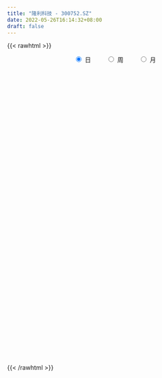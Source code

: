 ```yaml
---
title: "隆利科技 - 300752.SZ"
date: 2022-05-26T16:14:32+08:00
draft: false
---
```

{{< rawhtml >}}
    <div style="text-align: center">
        <label style="padding: 1rem;"><input style="margin-right: .5rem" type="radio" name="period" value="D" checked onclick="period_change(this)">日</label>
        <label style="padding: 1rem;"><input style="margin-right: .5rem" type="radio" name="period" value="W" onclick="period_change(this)">周</label>
        <label style="padding: 1rem;"><input style="margin-right: .5rem" type="radio" name="period" value="M" onclick="period_change(this)">月</label>
    </div>
    <div id="chart" style="height: 700px;"></div> 
    <script type="text/javascript">
        const D_v = [17187.0,15462.2,11510.74,27787.0,19274.0,13945.0,12679.4,29212.63,56877.14,32704.71,17972.0,20672.0,33610.8,33639.88,36814.31,32503.8,52106.75,33565.2,57922.01,47094.15,108321.32,127415.86,99645.23,79644.78,73966.15,56600.26,86064.74,74790.88,82074.72,46888.94,44989.11,42595.61,36363.87,29495.39,24918.39,38753.21,181444.36,189312.55,89360.4,102723.54,148752.06,174000.65,203303.04,155272.98,109995.62,136527.89,164871.79,133891.69,111751.02,138589.75,126315.74,105242.83,151586.12,192389.85,142565.68,110054.58,87193.08,80123.29,82982.5,68803.43,79114.86,48541.45,75020.55,87148.59,54346.0,53201.32,41114.6,45203.41,56687.41,66110.89,97865.77,86879.81,78670.24,124863.05,109262.94,96167.53,77409.24,48942.13,48895.45,64582.88,56241.89,60145.6,65899.93,39814.05,28803.0,41142.64,32829.8,42598.85,30386.66,21146.8,25005.79,24422.02,28889.38,21688.05,26685.51,33090.22,37252.69,26752.71,24563.08,23524.25,27534.8,24870.08,19548.15,20514.48,15601.18,34259.82,33225.64,18796.4,100263.09,150485.42,85839.41,132583.85,104666.79,118656.94,86663.81,71667.01,186166.84,184734.99,92390.3,74065.43,94660.14,102744.35,80733.67,62240.88,69092.33,40877.6,39201.0,64076.72,48059.0,96118.17,73236.85,56913.56,40451.97,58496.72,168714.76,129084.98,77139.78,60992.59,39535.05,42245.3,128380.34,93066.46,101464.03,90404.51,68345.18,85639.98,70023.95,118398.26,77368.4,85904.65,91859.99,58417.14,62925.61,114446.92,60968.27,94106.72,68306.28,47936.97,106011.17,49177.31,63938.24,60149.45,65111.23,53498.45,58835.25,84540.97,130962.97,72109.67,44169.63,36823.7,29419.53,47125.87,40352.68,25396.87,29901.52,31007.08,31368.55,24085.3,52152.89,37087.19,28176.45,27980.98,20979.33,21909.81,33605.9,22001.06,13771.95,22989.11,41473.59,51299.49,42302.61,22128.01,29357.01,29818.14,32251.22,65729.86,47891.44,45289.65,44449.22,49329.38,24522.43,26933.6,28517.2,53020.48,42272.62,26576.2,25590.47,22166.39,22902.14,21339.19,17900.11,20751.39,32064.48,39321.72,25750.09,23191.09,40586.29,50606.19,32423.8,36959.0,19446.2,27384.81,26663.93,28728.08,32714.17,26944.07,41232.45,38921.32,58433.0,53166.36,48487.05,54574.68,33559.18,32993.2,35930.25,27717.68,17872.0,21124.2,44875.25,49064.87,34007.0,31014.2,100055.6,71883.63,47496.49,40629.57,66502.05,70903.66,56432.4,32710.96]
const D_histogram = [0.0,0.0039758405,0.0014831589,0.0384019986,0.0315916828,0.0211235387,0.0199931518,0.0394455319,0.1287504717,0.1474983515,0.1533206675,0.1619122963,0.1706289195,0.1565992456,0.1084290626,0.0896397232,0.0689865593,0.0302216793,0.045885628,0.0098613065,0.0939154437,0.2313813544,0.2861011462,0.2803312764,0.2414166061,0.2004479203,0.1758370181,0.1598155273,0.0449923656,-0.0562798427,-0.1174562039,-0.1525792993,-0.2310868764,-0.2791761546,-0.2763246652,-0.2353205799,0.0175221163,0.131385243,0.17675921,0.249176187,0.4305437307,0.80947118,1.1609665415,1.3120990906,1.2629172895,1.2678478938,1.3329030784,1.2492291173,1.0132469099,0.9177765568,0.5444231302,0.3062374768,0.4300419549,0.5256521109,0.5073975962,0.0940198264,-0.1479738438,-0.4035414043,-0.6411744337,-0.8313117819,-0.8840912199,-0.9487420114,-1.0165584144,-1.1219684526,-1.1650009418,-1.2214611821,-1.1912492512,-1.1406812589,-1.0506020772,-0.9374474359,-0.7574651201,-0.7379489416,-0.651786862,-0.4209463053,-0.2918078689,-0.372279596,-0.5669385953,-0.6225603394,-0.6135049196,-0.44620118,-0.3406262082,-0.1987276108,-0.1986773168,-0.1639165108,-0.1681988758,-0.1542252378,-0.1508881073,-0.2095701345,-0.2365621596,-0.2487573089,-0.2332410357,-0.2344609267,-0.2328088559,-0.2218927379,-0.1950257708,-0.1284925495,-0.021785087,0.0586099648,0.0741306938,0.1271407762,0.1514402022,0.1433618333,0.1693314349,0.1644783803,0.1452912207,0.0922673309,0.0888894383,0.0700162781,0.3096567767,0.5283055213,0.5558432483,0.7078601985,0.8306749523,0.8432537669,0.7541631803,0.6776898815,0.7673042182,0.8652277648,0.8061770969,0.7304063817,0.7058135744,0.5317364266,0.2706025139,0.0994398083,0.0438312551,-0.0692757428,-0.1887219671,-0.167603638,-0.2071642051,-0.0805473116,-0.0802274885,-0.180600139,-0.2535340639,-0.248071034,0.0282560047,0.1860276578,0.2084659622,0.101032545,-0.0453861426,-0.0712531114,0.0686643438,0.0503685814,0.105421649,0.1401426049,0.0897808137,0.0899963101,0.0738330062,0.1789090252,0.2628002152,0.4056358485,0.5718990977,0.4913854592,0.5132918415,0.2786247015,0.0971108398,0.0201094785,-0.023132659,-0.0543828003,-0.246109443,-0.3574149247,-0.612052007,-0.7847916198,-0.9853383966,-1.0980197735,-1.2142278138,-1.112550543,-0.7469133089,-0.5121792159,-0.3406361628,-0.2807338846,-0.2907535019,-0.1481288265,-0.2003190984,-0.2482550461,-0.3300127122,-0.4183584889,-0.4216476709,-0.4196311836,-0.3260082894,-0.2461416491,-0.2634003897,-0.2947198216,-0.2655301331,-0.2267810703,-0.1407969521,-0.0900201218,-0.0376019266,-0.0155350503,0.1440164623,0.234267858,0.3658011178,0.4523006377,0.4245982928,0.3934476127,0.2970541423,0.0913916768,-0.0968807684,-0.1920491623,-0.2706602083,-0.3290502061,-0.3294736889,-0.3432077008,-0.4052637765,-0.4015329895,-0.2837347106,-0.2276049569,-0.1742608984,-0.122509361,-0.0493007736,-0.0212518626,-0.0114429152,0.0253742307,0.0133140797,0.0324854108,0.036967811,0.0625567205,0.0718110167,0.0159332822,-0.0300118114,-0.0966105229,-0.1111781551,-0.1431707892,-0.1330275238,-0.1318025381,-0.0606263252,0.0022995423,0.0701520433,0.0576035521,-0.0016213177,-0.1393241608,-0.2561380081,-0.2159436951,-0.1842537272,-0.1004231564,0.0106461286,0.0831636341,0.1332701865,0.1829921624,0.2492329846,0.3371032332,0.3750816831,0.4000029691,0.4808925454,0.5430241207,0.5480605378,0.5579173158,0.6347392814,0.5744758502,0.530333442,0.4661300044]
const D_fast = [0.0,0.0049698006,0.0028479087,0.049367248,0.0504548529,0.0452675935,0.0491354946,0.0784492576,0.1999418154,0.2555642831,0.2997167659,0.3487864688,0.4001603218,0.4252804594,0.404217542,0.4078381334,0.4044316094,0.3732221492,0.4003575049,0.36679851,0.4743315082,0.6696427574,0.7958878357,0.860200785,0.8816402663,0.8907835605,0.9101319128,0.9340643039,0.8304892335,0.7151470646,0.6246066524,0.5513387322,0.415059436,0.2971761192,0.2309464422,0.2131203826,0.4703436079,0.6170530453,0.7066168148,0.8413278386,1.1303313149,1.7116265592,2.3533635561,2.8325208779,3.0990683992,3.4209609769,3.8192419311,4.0478752494,4.0652047694,4.1991785555,3.9619309114,3.8003046273,4.0316195941,4.2586427778,4.3672376622,3.9773648489,3.6983777178,3.3419248063,2.9439981684,2.5460328747,2.2722306318,1.9703943374,1.6484383308,1.2625361795,0.9282534548,0.566427919,0.2988275371,0.0642252147,-0.108346123,-0.2295533406,-0.2389373049,-0.4039083617,-0.4806929976,-0.3550890172,-0.298902548,-0.4724441742,-0.8088378223,-1.0200996513,-1.1644204614,-1.1086670167,-1.088248597,-0.9960319023,-1.0456509375,-1.0518692593,-1.0982013431,-1.1227840146,-1.1571689109,-1.2682434717,-1.3543760368,-1.4287605133,-1.471554499,-1.5313896217,-1.5879397648,-1.6324968313,-1.6543863069,-1.619976223,-1.5187150323,-1.4236674893,-1.3896140868,-1.3048188104,-1.2426593338,-1.2148972444,-1.1465947841,-1.1103282436,-1.093192598,-1.1231496551,-1.1043051882,-1.1056742789,-0.7886195861,-0.4378944611,-0.271395922,0.0575860778,0.3880695696,0.611461826,0.7109120345,0.803861206,1.0853015973,1.3995320851,1.5420256914,1.6488565716,1.8007171579,1.7595741168,1.5660908326,1.4197880791,1.3751373397,1.2447114061,1.0780846899,1.0573021096,0.9659504912,1.0724305568,1.0526935077,0.9071708225,0.7708533817,0.714298653,0.997689693,1.2019682605,1.2765230555,1.1943477745,1.0365825513,0.9929023046,1.1499858457,1.1442822287,1.2256907085,1.2954473156,1.2675307279,1.2902453019,1.2925402495,1.4423435248,1.5919347686,1.836179364,2.1454173876,2.1877501139,2.3379794566,2.172968492,2.0157323403,1.9437583486,1.8947330463,1.8498872049,1.5966332016,1.3959739886,0.9883239045,0.6193863868,0.1725050109,-0.2146813094,-0.6344463032,-0.8109066681,-0.6319977613,-0.5253084723,-0.4389244598,-0.4492056528,-0.5319136456,-0.4263211767,-0.5285912233,-0.6385909325,-0.8028517767,-0.9957871756,-1.1044882754,-1.207379584,-1.1952587621,-1.1769275341,-1.2600363721,-1.3650357595,-1.4022286042,-1.4201748089,-1.3693899288,-1.3411181289,-1.2981004153,-1.2799173017,-1.0843616735,-0.9355433133,-0.712559774,-0.5129850948,-0.4345378664,-0.3673266434,-0.3894565781,-0.5722711244,-0.7847637618,-0.9279444463,-1.0742205444,-1.2148730937,-1.2976649987,-1.3972009358,-1.5605729556,-1.657225416,-1.6103608148,-1.6111323002,-1.6013534663,-1.5802292692,-1.5193458752,-1.4966099298,-1.4896617112,-1.4465010077,-1.4552326387,-1.4279399549,-1.414215602,-1.3729875124,-1.345780462,-1.3976748759,-1.4511229224,-1.5418742646,-1.5842364356,-1.652021767,-1.6751353825,-1.7068610313,-1.6508413997,-1.5873406467,-1.5019501349,-1.500097738,-1.5597279372,-1.7322618205,-1.9131101698,-1.9269017806,-1.9412752446,-1.8825504628,-1.7688196456,-1.6755112316,-1.5920871326,-1.4966171161,-1.3680680478,-1.1959219909,-1.0641731201,-0.9392510919,-0.7381383792,-0.5402507738,-0.3981992223,-0.2488631153,-0.0133563293,0.069999202,0.1584401544,0.2107692179]
const D_slow = [0.0,0.0009939601,0.0013647498,0.0109652495,0.0188631702,0.0241440548,0.0291423428,0.0390037257,0.0711913437,0.1080659316,0.1463960984,0.1868741725,0.2295314024,0.2686812138,0.2957884794,0.3181984102,0.33544505,0.3430004699,0.3544718769,0.3569372035,0.3804160644,0.438261403,0.5097866896,0.5798695086,0.6402236602,0.6903356402,0.7342948948,0.7742487766,0.785496868,0.7714269073,0.7420628563,0.7039180315,0.6461463124,0.5763522738,0.5072711074,0.4484409625,0.4528214916,0.4856678023,0.5298576048,0.5921516516,0.6997875842,0.9021553792,1.1923970146,1.5204217873,1.8361511097,2.1531130831,2.4863388527,2.798646132,3.0519578595,3.2814019987,3.4175077812,3.4940671504,3.6015776392,3.7329906669,3.8598400659,3.8833450225,3.8463515616,3.7454662105,3.5851726021,3.3773446566,3.1563218517,2.9191363488,2.6649967452,2.3845046321,2.0932543966,1.7878891011,1.4900767883,1.2049064736,0.9422559543,0.7078940953,0.5185278153,0.3340405799,0.1710938644,0.0658572881,-0.0070946792,-0.1001645782,-0.241899227,-0.3975393119,-0.5509155418,-0.6624658368,-0.7476223888,-0.7973042915,-0.8469736207,-0.8879527484,-0.9300024674,-0.9685587768,-1.0062808036,-1.0586733373,-1.1178138772,-1.1800032044,-1.2383134633,-1.296928695,-1.3551309089,-1.4106040934,-1.4593605361,-1.4914836735,-1.4969299452,-1.4822774541,-1.4637447806,-1.4319595866,-1.394099536,-1.3582590777,-1.315926219,-1.2748066239,-1.2384838187,-1.215416986,-1.1931946264,-1.1756905569,-1.0982763627,-0.9661999824,-0.8272391703,-0.6502741207,-0.4426053826,-0.2317919409,-0.0432511458,0.1261713245,0.3179973791,0.5343043203,0.7358485945,0.9184501899,1.0949035835,1.2278376902,1.2954883187,1.3203482708,1.3313060845,1.3139871488,1.2668066571,1.2249057476,1.1731146963,1.1529778684,1.1329209963,1.0877709615,1.0243874455,0.962369687,0.9694336882,1.0159406027,1.0680570932,1.0933152295,1.0819686938,1.064155416,1.0813215019,1.0939136473,1.1202690595,1.1553047108,1.1777499142,1.2002489917,1.2187072433,1.2634344996,1.3291345534,1.4305435155,1.5735182899,1.6963646547,1.8246876151,1.8943437905,1.9186215004,1.9236488701,1.9178657053,1.9042700052,1.8427426445,1.7533889133,1.6003759116,1.4041780066,1.1578434075,0.8833384641,0.5797815106,0.3016438749,0.1149155476,-0.0131292563,-0.098288297,-0.1684717682,-0.2411601437,-0.2781923503,-0.3282721249,-0.3903358864,-0.4728390645,-0.5774286867,-0.6828406044,-0.7877484003,-0.8692504727,-0.930785885,-0.9966359824,-1.0703159378,-1.1366984711,-1.1933937386,-1.2285929767,-1.2510980071,-1.2604984888,-1.2643822514,-1.2283781358,-1.1698111713,-1.0783608918,-0.9652857324,-0.8591361592,-0.760774256,-0.6865107205,-0.6636628012,-0.6878829934,-0.7358952839,-0.803560336,-0.8858228876,-0.9681913098,-1.053993235,-1.1553091791,-1.2556924265,-1.3266261041,-1.3835273433,-1.4270925679,-1.4577199082,-1.4700451016,-1.4753580672,-1.478218796,-1.4718752384,-1.4685467184,-1.4604253657,-1.451183413,-1.4355442329,-1.4175914787,-1.4136081581,-1.421111111,-1.4452637417,-1.4730582805,-1.5088509778,-1.5421078587,-1.5750584932,-1.5902150745,-1.589640189,-1.5721021781,-1.5577012901,-1.5581066195,-1.5929376597,-1.6569721617,-1.7109580855,-1.7570215173,-1.7821273064,-1.7794657743,-1.7586748657,-1.7253573191,-1.6796092785,-1.6173010324,-1.5330252241,-1.4392548033,-1.339254061,-1.2190309246,-1.0832748945,-0.94625976,-0.8067804311,-0.6480956107,-0.5044766482,-0.3718932877,-0.2553607866]
const D_data = [['2021-05-17', 15.1488, 14.644, 14.6129, 15.1488],['2021-05-18', 14.6503, 14.7063, 14.6004, 14.9556],['2021-05-19', 14.6565, 14.6316, 14.5506, 14.7687],['2021-05-20', 14.8247, 15.236, 14.6814, 15.2485],['2021-05-21', 15.3046, 14.7998, 14.7624, 15.3669],['2021-05-24', 14.7375, 14.7313, 14.5381, 14.9244],['2021-05-25', 14.4633, 14.8372, 14.4633, 14.9431],['2021-05-26', 14.9307, 15.1737, 14.9307, 15.4043],['2021-05-27', 15.3357, 16.42, 15.1425, 16.4387],['2021-05-28', 16.3764, 15.9526, 15.8966, 16.3826],['2021-05-31', 15.9028, 15.9963, 15.828, 16.096],['2021-06-01', 15.9589, 16.2206, 15.7657, 16.3452],['2021-06-02', 16.2517, 16.4325, 15.7657, 16.688],['2021-06-03', 16.43, 16.3, 16.01, 16.59],['2021-06-04', 16.33, 15.85, 15.69, 16.58],['2021-06-07', 15.85, 16.16, 15.71, 16.23],['2021-06-08', 16.49, 16.14, 16.01, 16.99],['2021-06-09', 15.79, 15.84, 15.71, 16.2],['2021-06-10', 15.8, 16.54, 15.79, 16.79],['2021-06-11', 16.45, 15.91, 15.8, 16.63],['2021-06-15', 16.3, 17.64, 15.95, 18.58],['2021-06-16', 17.64, 19.1, 17.3, 19.56],['2021-06-17', 19.33, 18.86, 17.62, 19.33],['2021-06-18', 19.0, 18.54, 18.2, 19.53],['2021-06-21', 18.39, 18.3, 17.63, 18.5],['2021-06-22', 18.45, 18.33, 17.9, 18.6],['2021-06-23', 18.5, 18.61, 18.5, 19.53],['2021-06-24', 18.68, 18.85, 18.25, 19.3],['2021-06-25', 18.67, 17.45, 17.42, 18.9],['2021-06-28', 17.41, 17.14, 16.7, 17.48],['2021-06-29', 17.1, 17.24, 16.95, 18.0],['2021-06-30', 17.01, 17.3, 16.69, 17.44],['2021-07-01', 17.2, 16.39, 16.34, 17.34],['2021-07-02', 16.23, 16.31, 16.1, 16.73],['2021-07-05', 16.42, 16.68, 16.25, 16.7],['2021-07-06', 16.88, 17.14, 16.5, 17.25],['2021-07-07', 17.0, 20.57, 16.87, 20.57],['2021-07-08', 21.45, 19.95, 19.53, 21.95],['2021-07-09', 19.95, 19.72, 19.02, 20.15],['2021-07-12', 19.65, 20.63, 19.5, 20.68],['2021-07-13', 20.63, 23.05, 20.3, 24.16],['2021-07-14', 22.4, 27.66, 22.12, 27.66],['2021-07-15', 26.5, 30.24, 24.0, 31.99],['2021-07-16', 29.87, 30.28, 29.01, 31.74],['2021-07-19', 29.77, 29.32, 28.6, 30.35],['2021-07-20', 29.39, 31.18, 28.38, 31.18],['2021-07-21', 32.51, 33.5, 30.48, 35.77],['2021-07-22', 32.4, 33.0, 31.6, 34.98],['2021-07-23', 32.73, 31.55, 31.55, 35.0],['2021-07-26', 31.43, 33.64, 30.98, 36.97],['2021-07-27', 33.97, 29.95, 29.0, 34.68],['2021-07-28', 29.16, 30.82, 27.56, 31.38],['2021-07-29', 31.23, 35.85, 30.26, 36.1],['2021-07-30', 35.01, 37.0, 33.7, 40.6],['2021-08-02', 37.18, 36.74, 35.33, 39.0],['2021-08-03', 34.71, 31.41, 31.3, 35.69],['2021-08-04', 32.37, 32.31, 31.6, 33.8],['2021-08-05', 31.8, 31.11, 30.45, 32.45],['2021-08-06', 31.99, 30.1, 29.63, 32.38],['2021-08-09', 30.11, 29.44, 28.5, 30.4],['2021-08-10', 29.27, 30.28, 29.07, 31.17],['2021-08-11', 29.86, 29.51, 29.12, 30.3],['2021-08-12', 29.5, 28.72, 28.6, 30.46],['2021-08-13', 28.72, 27.28, 27.1, 28.93],['2021-08-16', 27.5, 27.06, 26.95, 27.87],['2021-08-17', 27.12, 25.94, 25.9, 27.27],['2021-08-18', 26.65, 26.22, 25.61, 26.85],['2021-08-19', 26.28, 25.95, 25.37, 26.47],['2021-08-20', 26.34, 26.1, 25.31, 26.56],['2021-08-23', 26.14, 26.26, 25.93, 27.2],['2021-08-24', 26.16, 27.3, 25.26, 27.45],['2021-08-25', 26.9, 25.29, 25.25, 27.1],['2021-08-26', 25.29, 25.89, 25.29, 26.88],['2021-08-27', 25.4, 28.15, 24.55, 28.25],['2021-08-30', 28.1, 27.57, 27.18, 29.64],['2021-08-31', 27.54, 24.8, 24.36, 27.71],['2021-09-01', 24.25, 22.22, 22.0, 24.61],['2021-09-02', 22.79, 22.76, 21.71, 22.95],['2021-09-03', 22.5, 22.88, 22.5, 24.1],['2021-09-06', 23.5, 24.83, 22.95, 25.28],['2021-09-07', 24.39, 24.38, 24.23, 25.28],['2021-09-08', 25.0, 25.18, 23.92, 25.18],['2021-09-09', 25.6, 23.51, 23.49, 25.64],['2021-09-10', 23.73, 23.77, 22.72, 23.88],['2021-09-13', 23.5, 23.1, 22.98, 23.86],['2021-09-14', 23.79, 23.09, 22.93, 24.15],['2021-09-15', 22.9, 22.74, 22.53, 23.35],['2021-09-16', 22.75, 21.52, 21.52, 22.95],['2021-09-17', 21.35, 21.35, 21.2, 22.12],['2021-09-22', 21.04, 21.07, 21.04, 21.64],['2021-09-23', 21.23, 21.06, 20.91, 21.63],['2021-09-24', 21.2, 20.52, 20.46, 21.2],['2021-09-27', 20.56, 20.18, 20.02, 21.3],['2021-09-28', 20.18, 19.95, 19.85, 20.35],['2021-09-29', 19.95, 19.88, 19.41, 20.1],['2021-09-30', 21.5, 20.29, 20.02, 21.5],['2021-10-08', 20.52, 20.99, 20.19, 21.24],['2021-10-11', 20.99, 20.97, 20.74, 21.26],['2021-10-12', 20.88, 20.26, 19.97, 20.97],['2021-10-13', 20.26, 20.79, 20.0, 20.96],['2021-10-14', 21.08, 20.55, 20.33, 21.5],['2021-10-15', 20.19, 20.11, 20.08, 20.56],['2021-10-18', 20.0, 20.52, 19.9, 20.52],['2021-10-19', 20.54, 20.14, 20.05, 20.69],['2021-10-20', 20.14, 19.84, 19.82, 20.3],['2021-10-21', 19.84, 19.14, 18.8, 20.05],['2021-10-22', 19.13, 19.51, 18.99, 19.85],['2021-10-25', 19.51, 19.15, 18.92, 19.57],['2021-10-26', 19.4, 22.98, 19.15, 22.98],['2021-10-27', 22.63, 24.15, 22.56, 24.9],['2021-10-28', 23.0, 22.73, 22.23, 23.54],['2021-10-29', 22.4, 25.18, 22.29, 26.5],['2021-11-01', 25.35, 26.1, 24.6, 26.26],['2021-11-02', 25.78, 25.71, 25.2, 29.01],['2021-11-03', 26.25, 24.85, 24.44, 26.58],['2021-11-04', 25.38, 25.14, 24.42, 25.64],['2021-11-05', 25.2, 27.87, 24.86, 30.17],['2021-11-08', 28.0, 29.2, 26.77, 30.54],['2021-11-09', 29.0, 28.1, 27.99, 29.5],['2021-11-10', 28.27, 28.26, 27.53, 29.17],['2021-11-11', 28.0, 29.35, 27.4, 29.5],['2021-11-12', 31.0, 27.6, 27.18, 31.68],['2021-11-15', 26.63, 25.83, 25.72, 26.9],['2021-11-16', 25.92, 26.12, 25.73, 26.89],['2021-11-17', 25.0, 27.2, 24.5, 27.45],['2021-11-18', 27.0, 26.2, 26.0, 27.1],['2021-11-19', 26.47, 25.57, 25.53, 26.7],['2021-11-22', 25.65, 27.1, 25.0, 27.48],['2021-11-23', 26.66, 26.31, 26.25, 28.0],['2021-11-24', 26.51, 28.68, 25.5, 29.49],['2021-11-25', 28.34, 27.54, 27.44, 29.29],['2021-11-26', 26.85, 26.06, 25.77, 27.08],['2021-11-29', 25.48, 25.91, 25.36, 26.36],['2021-11-30', 25.91, 26.65, 25.91, 27.18],['2021-12-01', 27.1, 30.86, 26.75, 31.7],['2021-12-02', 31.05, 30.78, 30.56, 32.35],['2021-12-03', 30.58, 29.88, 29.45, 31.3],['2021-12-06', 30.34, 28.3, 28.01, 30.34],['2021-12-07', 28.66, 27.3, 27.1, 28.67],['2021-12-08', 27.2, 28.45, 27.2, 29.19],['2021-12-09', 28.78, 30.99, 28.61, 33.44],['2021-12-10', 30.87, 29.54, 29.48, 31.23],['2021-12-13', 29.81, 30.78, 29.38, 31.98],['2021-12-14', 30.44, 31.03, 29.54, 32.13],['2021-12-15', 30.9, 30.18, 30.0, 32.4],['2021-12-16', 30.0, 30.92, 29.69, 31.59],['2021-12-17', 31.0, 30.91, 29.01, 31.67],['2021-12-20', 30.77, 32.95, 30.77, 34.05],['2021-12-21', 33.05, 33.56, 32.57, 35.9],['2021-12-22', 34.1, 35.38, 32.8, 36.75],['2021-12-23', 35.42, 37.12, 35.18, 38.38],['2021-12-24', 37.15, 34.92, 34.52, 37.26],['2021-12-27', 34.99, 36.7, 34.99, 37.48],['2021-12-28', 37.71, 33.49, 32.8, 37.77],['2021-12-29', 33.0, 33.45, 31.9, 33.78],['2021-12-30', 33.0, 34.38, 32.47, 36.5],['2021-12-31', 34.3, 34.75, 33.0, 35.45],['2022-01-04', 34.75, 34.94, 33.52, 35.49],['2022-01-05', 35.07, 32.47, 30.6, 35.07],['2022-01-06', 32.11, 32.67, 31.2, 33.4],['2022-01-07', 32.5, 29.73, 29.54, 33.0],['2022-01-10', 29.46, 29.25, 28.92, 30.11],['2022-01-11', 29.4, 27.36, 27.0, 29.47],['2022-01-12', 27.38, 26.92, 26.77, 27.84],['2022-01-13', 27.2, 25.43, 25.3, 27.2],['2022-01-14', 25.18, 27.25, 25.01, 28.18],['2022-01-17', 27.97, 31.11, 27.34, 31.53],['2022-01-18', 31.51, 30.6, 30.23, 32.13],['2022-01-19', 30.0, 30.56, 30.0, 30.99],['2022-01-20', 30.8, 29.52, 29.18, 30.82],['2022-01-21', 29.66, 28.52, 28.47, 29.89],['2022-01-24', 28.66, 30.58, 28.2, 31.28],['2022-01-25', 30.02, 28.2, 28.14, 31.48],['2022-01-26', 28.51, 27.75, 27.6, 29.3],['2022-01-27', 28.4, 26.68, 26.57, 28.4],['2022-01-28', 26.68, 25.76, 25.7, 27.37],['2022-02-07', 26.39, 26.15, 25.88, 27.84],['2022-02-08', 26.18, 25.77, 25.16, 26.23],['2022-02-09', 25.79, 26.76, 25.55, 27.1],['2022-02-10', 26.68, 26.7, 25.73, 27.19],['2022-02-11', 26.5, 25.31, 25.01, 26.6],['2022-02-14', 25.0, 24.63, 24.1, 25.4],['2022-02-15', 24.63, 25.0, 24.3, 25.49],['2022-02-16', 25.4, 24.94, 24.7, 25.7],['2022-02-17', 24.94, 25.55, 24.58, 26.34],['2022-02-18', 25.17, 25.21, 24.73, 25.43],['2022-02-21', 25.28, 25.28, 24.88, 25.57],['2022-02-22', 25.27, 24.9, 24.21, 25.27],['2022-02-23', 24.97, 26.99, 24.93, 27.08],['2022-02-24', 27.26, 26.78, 26.29, 28.1],['2022-02-25', 27.27, 27.98, 26.99, 28.66],['2022-02-28', 27.9, 28.19, 27.52, 28.55],['2022-03-01', 28.19, 27.14, 26.98, 28.8],['2022-03-02', 27.14, 27.15, 26.56, 27.34],['2022-03-03', 27.39, 26.16, 26.0, 27.4],['2022-03-04', 26.0, 24.03, 23.9, 26.38],['2022-03-07', 24.01, 23.08, 22.77, 24.11],['2022-03-08', 23.33, 23.26, 22.41, 23.86],['2022-03-09', 23.26, 22.7, 21.51, 23.65],['2022-03-10', 23.5, 22.22, 21.83, 23.62],['2022-03-11', 21.92, 22.39, 21.38, 22.58],['2022-03-14', 22.32, 21.77, 21.55, 22.34],['2022-03-15', 21.89, 20.5, 20.5, 21.89],['2022-03-16', 20.83, 20.67, 19.71, 21.0],['2022-03-17', 20.8, 21.97, 20.8, 22.2],['2022-03-18', 21.81, 21.27, 21.14, 21.81],['2022-03-21', 21.49, 21.17, 20.59, 21.66],['2022-03-22', 21.55, 21.11, 20.86, 21.55],['2022-03-23', 21.32, 21.44, 20.72, 21.52],['2022-03-24', 21.78, 20.91, 20.71, 21.78],['2022-03-25', 20.95, 20.56, 20.55, 21.27],['2022-03-28', 20.44, 20.82, 20.11, 21.2],['2022-03-29', 20.85, 20.08, 19.98, 21.68],['2022-03-30', 20.23, 20.3, 19.72, 20.44],['2022-03-31', 20.33, 20.0, 19.85, 20.45],['2022-04-01', 19.9, 20.18, 19.46, 20.18],['2022-04-06', 20.0, 19.92, 19.8, 20.97],['2022-04-07', 19.77, 18.81, 18.6, 20.04],['2022-04-08', 18.79, 18.45, 18.09, 18.8],['2022-04-11', 18.78, 17.63, 17.4, 18.78],['2022-04-12', 17.63, 17.77, 17.33, 18.01],['2022-04-13', 17.89, 17.11, 17.01, 17.9],['2022-04-14', 17.19, 17.25, 16.88, 17.38],['2022-04-15', 17.21, 16.84, 16.48, 17.25],['2022-04-18', 17.27, 17.61, 16.49, 17.81],['2022-04-19', 17.62, 17.62, 17.45, 18.19],['2022-04-20', 17.85, 17.84, 17.55, 18.65],['2022-04-21', 17.5, 16.81, 16.61, 18.02],['2022-04-22', 16.7, 15.83, 15.73, 16.72],['2022-04-25', 15.87, 14.03, 14.0, 15.87],['2022-04-26', 13.97, 13.21, 13.11, 14.43],['2022-04-27', 13.21, 14.54, 12.82, 14.79],['2022-04-28', 14.66, 14.22, 14.03, 15.04],['2022-04-29', 14.48, 14.82, 13.9, 14.89],['2022-05-05', 14.74, 15.4, 14.64, 15.71],['2022-05-06', 14.68, 15.2, 14.52, 15.32],['2022-05-09', 14.99, 15.09, 14.96, 15.45],['2022-05-10', 14.78, 15.24, 14.78, 15.45],['2022-05-11', 15.61, 15.7, 15.12, 16.35],['2022-05-12', 15.47, 16.4, 15.4, 16.67],['2022-05-13', 16.4, 16.19, 16.01, 16.5],['2022-05-16', 16.36, 16.31, 16.12, 16.78],['2022-05-17', 16.41, 17.47, 16.24, 18.8],['2022-05-18', 17.5, 17.87, 17.22, 18.42],['2022-05-19', 17.72, 17.63, 17.12, 17.89],['2022-05-20', 17.88, 18.05, 17.62, 18.5],['2022-05-23', 18.12, 19.5, 18.12, 19.6],['2022-05-24', 19.52, 18.23, 18.08, 20.17],['2022-05-25', 18.6, 18.53, 17.5, 19.05],['2022-05-26', 18.9, 18.34, 17.77, 18.99]]
const W_v = [170.88,1325.34,209744.07,253294.83,208353.54,97785.96,204887.16,214215.68,320098.16,242327.65,216508.82,174851.09,179556.4,220053.65,128959.7,85501.59,76766.3,61213.2,81628.62,46782.81,75205.33,31279.58,52047.11,41475.21,33218.67,126340.42,101077.05,96882.06,80314.22,55527.19,76888.13,46629.1,64432.78,66287.66,70505.42,263034.56,291220.62,225252.83,217654.31,96828.69,108227.52,91172.23,94424.16,29031.15,65126.28,158247.99,116052.12,97043.22,42619.57,45394.68,38100.2,34735.2,37644.77,83042.31,77103.14,65394.15,44792.42,64048.15,63311.6,50301.88,59023.62,65077.35,87089.85,105238.07,63289.67,56115.93,68880.81,106170.24,63010.08,77365.66,58150.92,65183.64,47586.4,55368.46,58019.0,28382.0,36958.66,58129.83,42044.45,65661.43,45533.33,138794.87,143522.41,129272.67,83058.82,38550.04,56845.78,35005.47,151197.04,100133.32,158606.34,179638.63,310842.25,199267.54,62709.81,25486.51,183677.37,187576.53,225465.72,376613.76,162485.92,94827.9,79468.66,462012.13,678518.6699999999,496983.8,514593.25,236966.07,531357.8099999999,557174.8300000001,460523.6800000001,368937.56,340869.16,125974.18,94827.58,291382.54,233771.96,258129.8,158663.8,135418.18,309287.36,142387.0,147222.8,164674.32,168612.86,32024.2,106718.01,91220.94,145418.88,142708.99,223191.91,415027.1899999999,373496.75,200332.92,523788.91,784052.27,657038.01,714124.29,502919.13,358628.88,250552.74,454389.76,380677.29,286684.35,175760.95,70574.61,110353.16,37252.69,127244.92,123149.27,487968.17,567821.39,548595.21,292145.48,338404.3,473888.21,364219.74,415877.65,431948.4399999999,400753.8,267063.69,322135.35,313485.5,173784.02,172870.38,126477.08,171836.75,179284.24,211482.12,177320.1,109898.3,141078.77,123616.28,139182.02,198245.01,222780.47,63647.93,166943.32,291079.49,226549.07]
const W_histogram = [0.0,0.4446623362,1.1274845502,1.3770048175,1.3496275207,1.2214028624,1.1976311725,1.0779946028,1.0270604936,0.9640593774,1.0430592626,0.8974406151,0.7813177893,0.6293787998,0.4029112015,0.1968754579,-0.0213697294,-0.1052326669,-0.4143546383,-0.63147997,-0.7136983193,-0.9740123028,-1.139967917,-1.2284637053,-1.2241537524,-1.0552092613,-0.9706536385,-0.9965414676,-0.9070059069,-0.8821324084,-0.7943156054,-0.7643095424,-0.7759020739,-0.7258163905,-0.6186682461,-0.5084303292,-0.2237945874,-0.0248965677,0.0620679328,0.1516490279,0.265493483,0.2642557913,0.2247343863,0.1264201305,0.0206209147,0.0595063645,0.119709675,0.0317439275,-0.0544354328,-0.1708210218,-0.2719838719,-0.3576759924,-0.3453627672,-0.2110063998,-0.1308306044,-0.0493859086,0.0006301957,0.0619241046,0.0925411183,0.0744559586,-0.083659731,-0.1487312614,-0.0691287855,-0.1143226091,-0.0750264084,-0.1281437223,-0.1926284996,-0.1568618217,-0.1866527999,-0.1658192998,-0.1856304029,-0.1994161615,-0.1637098213,-0.067064014,-0.038944329,-0.0440246258,0.0016412345,0.049274587,0.0641143638,0.1374073314,0.2125625938,0.3230386481,0.4375872492,0.3516320219,0.2912494108,0.2931437687,0.2430282177,0.2021582609,0.2673887923,0.270220106,0.3604289122,0.2552854196,0.381398754,0.3156926511,0.2891742463,0.2764107497,0.310489759,0.2855296393,0.2942178218,0.363834636,0.2949624526,0.1903446816,0.0286078849,0.3918570856,1.0443365099,1.1062084087,0.8569602355,0.5769194195,0.9980242276,0.8686761851,0.7804900683,0.3542830288,-0.1393666885,-0.5572270637,-0.6797199523,-0.7312012963,-0.6797295988,-0.752176381,-0.8275896125,-0.833009635,-0.65715968,-0.6052722219,-0.7489472161,-0.9180685973,-1.0806493428,-1.1402614698,-1.0687608665,-0.9780350829,-0.7902985491,-0.6299144608,-0.4832694997,-0.1878104635,-0.0515397505,-0.0252621439,0.2211243467,1.0483471439,1.6010070073,2.2157136157,2.043887778,1.6438036697,1.2225391772,1.0134272511,0.4787953314,0.1601856123,-0.217925091,-0.5115418899,-0.6973511628,-0.7449085063,-0.8024532959,-0.8435435311,-0.4701069937,-0.0455344357,0.2000358916,0.2077628756,0.2263561778,0.462782495,0.5568122114,0.6645204214,0.9421198598,1.0427464911,0.7152826815,0.2971328631,0.0827019293,-0.2501748102,-0.4918521349,-0.6402410955,-0.5377639883,-0.7110499371,-0.8990554611,-1.051197055,-1.1443231857,-1.1719097687,-1.2404541253,-1.320591447,-1.3624935904,-1.3751286868,-1.2769166633,-1.0725371228,-0.7543618561,-0.4800152949]
const W_fast = [0.0,0.5558279202,1.5205212717,2.1142927435,2.4243223268,2.6014483841,2.8770844873,3.0269465683,3.2327775826,3.4107913107,3.7505560116,3.8292975178,3.9085041393,3.9139098497,3.7881700519,3.6313531727,3.4077655531,3.2975944488,2.8848838178,2.5098884937,2.2492455645,1.7454285054,1.2944809119,0.8988691973,0.597140712,0.5022828879,0.344175101,0.069151905,-0.0680640111,-0.2637236147,-0.374485713,-0.5355570355,-0.7411250855,-0.8724934998,-0.920012417,-0.9368820824,-0.7081949873,-0.5155211096,-0.4130396258,-0.2855462739,-0.105328448,-0.0405021918,-0.0238400003,-0.0905492235,-0.1911932106,-0.1374311697,-0.0473004405,-0.127330206,-0.2271184246,-0.386209269,-0.5553680871,-0.7304792057,-0.8045066723,-0.7229019049,-0.6754337605,-0.6063355419,-0.5561618887,-0.4793869536,-0.4256346604,-0.4251058304,-0.6041364528,-0.7063907985,-0.644070519,-0.7178449949,-0.6973053963,-0.7824586407,-0.8951005429,-0.8985493205,-0.9750034987,-0.9956248235,-1.0618435273,-1.1254833262,-1.1307044414,-1.0508246376,-1.0324410349,-1.0485274881,-1.0024513192,-0.9424993199,-0.9116309522,-0.8039861518,-0.6756902409,-0.4844545245,-0.2605091111,-0.258556333,-0.2461265913,-0.1709462913,-0.1603047879,-0.1506351794,-0.0185574499,0.0518288903,0.2321449245,0.1908227868,0.4122858097,0.4255028696,0.4712780263,0.5276172171,0.6393186662,0.6857409563,0.7679835943,0.9285590675,0.9334274973,0.8763958967,0.7218110712,1.1830245433,2.096588095,2.435012096,2.4000039817,2.2641930206,2.9348038856,3.0226248894,3.1295612896,2.7919250073,2.2634336179,1.7062664768,1.4138436,1.179561932,1.0611012298,0.8006103523,0.5182997178,0.3046272865,0.3161873214,0.2167567241,-0.1141550742,-0.5127936047,-0.9455366858,-1.2902141803,-1.4859037936,-1.6396867807,-1.6495248842,-1.6466194111,-1.6207918249,-1.3722854047,-1.2488996292,-1.2289375587,-0.9272699813,0.1620396018,1.1149512171,2.2835862294,2.6227323362,2.6335991454,2.5179694472,2.5622143338,2.1472812469,1.868717931,1.4361259549,1.0146236836,0.6544766199,0.4206921498,0.1625340362,-0.0894420817,0.1664677072,0.5796566563,0.8752359565,0.9349036594,1.010086006,1.3622079471,1.5954407163,1.8692790316,2.3824084349,2.743721689,2.5950785497,2.2512119472,2.0574564956,1.6620360536,1.2973956953,0.9889464607,0.9569825709,0.6059341378,0.1931647486,-0.2217761091,-0.6009830363,-0.9215470614,-1.3002049493,-1.7104901327,-2.0930156738,-2.4494329419,-2.6704500842,-2.7342048244,-2.6046200217,-2.4502772843]
const W_slow = [0.0,0.111165584,0.3930367216,0.737287926,1.0746948061,1.3800455217,1.6794533149,1.9489519655,2.2057170889,2.4467319333,2.707496749,2.9318569027,3.1271863501,3.28453105,3.3852588504,3.4344777148,3.4291352825,3.4028271158,3.2992384562,3.1413684637,2.9629438838,2.7194408081,2.4344488289,2.1273329026,1.8212944645,1.5574921491,1.3148287395,1.0656933726,0.8389418959,0.6184087938,0.4198298924,0.2287525068,0.0347769883,-0.1466771093,-0.3013441708,-0.4284517531,-0.4844004,-0.4906245419,-0.4751075587,-0.4371953017,-0.370821931,-0.3047579831,-0.2485743866,-0.216969354,-0.2118141253,-0.1969375342,-0.1670101154,-0.1590741336,-0.1726829918,-0.2153882472,-0.2833842152,-0.3728032133,-0.4591439051,-0.511895505,-0.5446031561,-0.5569496333,-0.5567920844,-0.5413110582,-0.5181757787,-0.499561789,-0.5204767218,-0.5576595371,-0.5749417335,-0.6035223858,-0.6222789879,-0.6543149184,-0.7024720433,-0.7416874988,-0.7883506987,-0.8298055237,-0.8762131244,-0.9260671648,-0.9669946201,-0.9837606236,-0.9934967059,-1.0045028623,-1.0040925537,-0.9917739069,-0.975745316,-0.9413934831,-0.8882528347,-0.8074931727,-0.6980963604,-0.6101883549,-0.5373760022,-0.46409006,-0.4033330056,-0.3527934403,-0.2859462422,-0.2183912157,-0.1282839877,-0.0644626328,0.0308870557,0.1098102185,0.18210378,0.2512064675,0.3288289072,0.400211317,0.4737657725,0.5647244315,0.6384650446,0.6860512151,0.6932031863,0.7911674577,1.0522515852,1.3288036873,1.5430437462,1.6872736011,1.936779658,2.1539487043,2.3490712213,2.4376419785,2.4028003064,2.2634935405,2.0935635524,1.9107632283,1.7408308286,1.5527867334,1.3458893302,1.1376369215,0.9733470015,0.822028946,0.634792142,0.4052749926,0.1351126569,-0.1499527105,-0.4171429271,-0.6616516978,-0.8592263351,-1.0167049503,-1.1375223252,-1.1844749411,-1.1973598787,-1.2036754147,-1.1483943281,-0.8863075421,-0.4860557902,0.0678726137,0.5788445582,0.9897954756,1.2954302699,1.5487870827,1.6684859156,1.7085323186,1.6540510459,1.5261655734,1.3518277827,1.1656006561,0.9649873322,0.7541014494,0.636574701,0.625191092,0.6752000649,0.7271407838,0.7837298283,0.899425452,1.0386285049,1.2047586102,1.4402885752,1.7009751979,1.8797958683,1.9540790841,1.9747545664,1.9122108638,1.7892478301,1.6291875562,1.4947465592,1.3169840749,1.0922202096,0.8294209459,0.5433401495,0.2503627073,-0.059750824,-0.3898986858,-0.7305220834,-1.0743042551,-1.3935334209,-1.6616677016,-1.8502581656,-1.9702619893]
const W_data = [['2018-11-30', 9.5028, 11.4042, 9.5028, 11.4042],['2018-12-07', 12.5465, 18.3719, 12.5465, 18.3719],['2018-12-14', 20.2087, 25.0854, 20.2087, 26.8956],['2018-12-21', 24.7818, 23.2713, 22.6528, 25.7268],['2018-12-28', 23.1499, 21.6281, 21.556, 23.8634],['2019-01-04', 21.4535, 21.1499, 20.1708, 21.8216],['2019-01-11', 21.1347, 23.2372, 21.0247, 23.8672],['2019-01-18', 23.1917, 22.8197, 20.4213, 23.8216],['2019-01-25', 22.8197, 24.3605, 22.2429, 26.7932],['2019-02-01', 24.8539, 25.0323, 23.3472, 27.6584],['2019-02-15', 24.797, 28.0304, 24.74, 28.8046],['2019-02-22', 28.1973, 26.2163, 25.4307, 28.8387],['2019-03-01', 26.3757, 26.9829, 26.0721, 28.7856],['2019-03-08', 27.2486, 26.8311, 26.6831, 30.4288],['2019-03-15', 26.8235, 25.7609, 24.6907, 28.5769],['2019-03-22', 26.0342, 25.5712, 25.1044, 26.3719],['2019-03-29', 25.112, 24.8273, 23.9203, 26.1214],['2019-04-04', 24.8956, 26.129, 24.8197, 26.4592],['2019-04-12', 26.1935, 22.5085, 22.1252, 26.2353],['2019-04-19', 22.7704, 22.2732, 21.8937, 22.9526],['2019-04-26', 22.277, 23.0474, 22.1252, 24.3188],['2019-04-30', 23.0436, 19.6129, 19.4004, 23.074],['2019-05-10', 18.7856, 19.1575, 17.666, 19.2979],['2019-05-17', 18.9412, 18.8121, 18.4099, 19.9696],['2019-05-24', 19.1651, 19.0436, 18.6338, 19.6622],['2019-05-31', 19.074, 20.9032, 18.8717, 21.8756],['2019-06-06', 20.6741, 19.9246, 19.5159, 21.665],['2019-06-14', 18.9151, 18.079, 18.0542, 19.8999],['2019-06-21', 17.9613, 19.0699, 17.664, 19.3548],['2019-06-28', 19.0142, 17.9551, 17.9117, 19.3115],['2019-07-05', 18.3639, 18.4506, 18.0232, 19.1628],['2019-07-12', 18.3267, 17.4658, 17.3543, 18.3267],['2019-07-19', 17.4039, 16.3943, 16.1528, 17.9551],['2019-07-26', 16.3386, 16.6606, 15.3972, 17.0199],['2019-08-02', 16.5306, 17.2305, 16.4005, 17.9055],['2019-08-09', 17.3419, 17.3543, 16.1094, 20.9837],['2019-08-16', 17.6454, 20.2529, 17.4225, 20.9714],['2019-08-23', 21.2996, 20.321, 20.3025, 22.1729],['2019-08-30', 19.6212, 19.6397, 19.3239, 22.7303],['2019-09-06', 19.6397, 20.1724, 19.6088, 20.4139],['2019-09-12', 20.3768, 21.1386, 20.2095, 21.665],['2019-09-20', 21.151, 20.1662, 19.5406, 21.3677],['2019-09-27', 20.1352, 19.7326, 17.6516, 20.1538],['2019-09-30', 19.7326, 18.7293, 18.5249, 19.7326],['2019-10-11', 18.816, 18.1099, 17.9179, 19.5592],['2019-10-18', 18.1285, 19.745, 18.1285, 20.9032],['2019-10-25', 19.9308, 20.3272, 18.1657, 20.9342],['2019-11-01', 20.16, 18.432, 18.2772, 20.8103],['2019-11-08', 18.401, 17.9489, 17.825, 18.7665],['2019-11-15', 17.8312, 16.9022, 16.4315, 17.8312],['2019-11-22', 16.4748, 16.289, 15.9298, 17.1375],['2019-11-29', 16.3448, 15.6759, 15.5025, 16.3881],['2019-12-06', 15.6263, 16.3634, 15.5458, 16.5863],['2019-12-13', 16.4315, 17.9985, 16.3757, 18.2524],['2019-12-20', 17.9985, 17.6888, 17.6826, 18.5806],['2019-12-27', 17.5649, 17.9923, 16.927, 18.3825],['2020-01-03', 18.0604, 17.856, 17.2862, 18.0604],['2020-01-10', 17.856, 18.2462, 17.7445, 18.5497],['2020-01-17', 18.2462, 18.0975, 17.9613, 18.7355],['2020-01-23', 18.0975, 17.5154, 17.1685, 18.4877],['2020-02-07', 15.7626, 15.2052, 14.1894, 15.7626],['2020-02-14', 15.2052, 15.5954, 14.9265, 15.8493],['2020-02-21', 15.6759, 17.28, 15.6759, 17.4658],['2020-02-28', 17.0694, 15.6511, 15.5582, 17.887],['2020-03-06', 15.6511, 16.5306, 15.6511, 17.0632],['2020-03-13', 16.3014, 15.1618, 14.6106, 16.5615],['2020-03-20', 15.0441, 14.4743, 13.2852, 15.4839],['2020-03-27', 14.2514, 15.4095, 13.8302, 16.3819],['2020-04-03', 14.8645, 14.3566, 14.2514, 15.4715],['2020-04-10', 14.6168, 14.7097, 14.3381, 15.4777],['2020-04-17', 13.9665, 13.9399, 13.632, 14.9079],['2020-04-24', 13.9399, 13.6408, 13.5847, 14.8746],['2020-04-30', 13.6408, 14.0396, 13.0924, 14.158],['2020-05-08', 13.8339, 14.9307, 13.8215, 15.4541],['2020-05-15', 14.9618, 14.2265, 14.077, 15.0428],['2020-05-22', 14.2265, 13.6968, 13.6844, 14.2888],['2020-05-29', 13.7031, 14.2826, 13.5909, 14.3948],['2020-06-05', 14.2826, 14.4384, 14.2701, 15.0054],['2020-06-12', 14.5817, 14.1019, 13.9149, 15.0553],['2020-06-19', 14.0271, 15.0179, 13.8651, 15.0802],['2020-06-24', 15.1612, 15.4541, 14.644, 15.4666],['2020-07-03', 15.4417, 16.4948, 15.2609, 17.1927],['2020-07-10', 16.3078, 17.3547, 16.3078, 18.6322],['2020-07-17', 17.361, 15.1425, 15.0179, 18.0589],['2020-07-24', 15.2983, 15.2422, 15.2049, 16.4387],['2020-07-31', 15.3295, 16.0274, 15.1737, 16.0523],['2020-08-07', 16.1396, 15.398, 15.2173, 16.3639],['2020-08-14', 15.3793, 15.3918, 14.6627, 15.7969],['2020-08-21', 15.5663, 16.931, 15.504, 17.9966],['2020-08-28', 16.7627, 16.5135, 15.5102, 16.9995],['2020-09-04', 16.8188, 18.09, 16.1271, 18.09],['2020-09-11', 18.5013, 15.8342, 15.2672, 18.6197],['2020-09-18', 15.8903, 19.0435, 15.8592, 20.3085],['2020-09-25', 19.0435, 17.093, 16.9372, 19.4298],['2020-09-30', 17.2613, 17.5978, 16.7066, 17.9529],['2020-10-09', 17.9405, 17.9218, 17.498, 18.196],['2020-10-16', 18.1835, 18.8441, 17.8532, 19.1556],['2020-10-23', 18.8752, 18.4203, 17.9031, 19.5669],['2020-10-30', 18.2334, 19.0933, 17.3797, 21.1871],['2020-11-06', 19.5544, 20.4082, 18.9126, 21.8102],['2020-11-13', 20.6574, 19.0248, 18.3081, 21.0749],['2020-11-20', 18.8814, 18.3954, 17.4856, 19.1806],['2020-11-27', 18.4639, 17.1429, 17.0182, 19.0559],['2020-12-04', 17.1429, 24.5459, 16.7627, 26.4839],['2020-12-11', 24.3028, 31.6373, 23.4429, 31.6373],['2020-12-18', 31.145, 27.2067, 26.1848, 33.8807],['2020-12-25', 27.2067, 23.7919, 22.9818, 32.0922],['2020-12-31', 23.58, 22.7761, 21.7355, 23.58],['2021-01-08', 22.3835, 32.84, 22.2901, 35.5195],['2021-01-15', 34.8964, 27.7738, 26.2845, 37.9997],['2021-01-22', 27.0135, 28.6836, 25.5554, 29.7866],['2021-01-29', 28.2474, 23.8479, 23.1563, 29.4688],['2021-02-05', 24.1533, 20.9378, 20.6948, 27.0759],['2021-02-10', 21.0625, 19.4672, 19.3737, 21.1123],['2021-02-19', 19.9533, 21.5174, 19.9533, 21.6545],['2021-02-26', 21.4987, 21.6545, 20.5639, 23.5987],['2021-03-05', 21.6171, 22.639, 20.9565, 23.9913],['2021-03-12', 22.7263, 20.6886, 19.3114, 23.5862],['2021-03-19', 20.5639, 19.8224, 19.6915, 21.5111],['2021-03-26', 19.9408, 19.9906, 18.8877, 20.645],['2021-04-02', 19.8909, 22.2776, 19.7476, 23.231],['2021-04-09', 22.1841, 20.9628, 20.7571, 22.2776],['2021-04-16', 20.8942, 17.8221, 16.8313, 21.1248],['2021-04-23', 17.6663, 16.0586, 16.015, 18.0464],['2021-04-30', 16.2081, 14.4758, 14.3698, 17.2426],['2021-05-07', 14.6253, 14.2701, 14.214, 14.8247],['2021-05-14', 14.3761, 15.0179, 14.133, 15.3482],['2021-05-21', 15.1488, 14.7998, 14.5506, 15.3669],['2021-05-28', 14.7375, 15.9526, 14.4633, 16.4387],['2021-06-04', 15.9028, 15.85, 15.69, 16.688],['2021-06-11', 15.85, 15.91, 15.71, 16.99],['2021-06-18', 16.3, 18.54, 15.95, 19.56],['2021-06-25', 18.39, 17.45, 17.42, 19.53],['2021-07-02', 17.41, 16.31, 16.1, 18.0],['2021-07-09', 16.42, 19.72, 16.25, 21.95],['2021-07-16', 19.65, 30.28, 19.5, 31.99],['2021-07-23', 29.77, 31.55, 28.38, 35.77],['2021-07-30', 31.43, 37.0, 27.56, 40.6],['2021-08-06', 37.18, 30.1, 29.63, 39.0],['2021-08-13', 30.11, 27.28, 27.1, 31.17],['2021-08-20', 27.5, 26.1, 25.31, 27.87],['2021-08-27', 26.14, 28.15, 24.55, 28.25],['2021-09-03', 28.1, 22.88, 21.71, 29.64],['2021-09-10', 23.5, 23.77, 22.72, 25.64],['2021-09-17', 23.5, 21.35, 21.2, 24.15],['2021-09-24', 21.04, 20.52, 20.46, 21.64],['2021-09-30', 20.56, 20.29, 19.41, 21.5],['2021-10-08', 20.52, 20.99, 20.19, 21.24],['2021-10-15', 20.99, 20.11, 19.97, 21.5],['2021-10-22', 20.0, 19.51, 18.8, 20.69],['2021-10-29', 19.51, 25.18, 18.92, 26.5],['2021-11-05', 25.35, 27.87, 24.42, 30.17],['2021-11-12', 28.0, 27.6, 26.77, 31.68],['2021-11-19', 26.63, 25.57, 24.5, 27.45],['2021-11-26', 25.65, 26.06, 25.0, 29.49],['2021-12-03', 25.48, 29.88, 25.36, 32.35],['2021-12-10', 30.34, 29.54, 27.1, 33.44],['2021-12-17', 29.81, 30.91, 29.01, 32.4],['2021-12-24', 30.77, 34.92, 30.77, 38.38],['2021-12-31', 34.99, 34.75, 31.9, 37.77],['2022-01-07', 34.75, 29.73, 29.54, 35.49],['2022-01-14', 29.46, 27.25, 25.01, 30.11],['2022-01-21', 27.97, 28.52, 27.34, 32.13],['2022-01-28', 28.66, 25.76, 25.7, 31.48],['2022-02-11', 26.39, 25.31, 25.01, 27.84],['2022-02-18', 25.0, 25.21, 24.1, 26.34],['2022-02-25', 25.28, 27.98, 24.21, 28.66],['2022-03-04', 27.9, 24.03, 23.9, 28.8],['2022-03-11', 24.01, 22.39, 21.38, 24.11],['2022-03-18', 22.32, 21.27, 19.71, 22.34],['2022-03-25', 21.49, 20.56, 20.55, 21.78],['2022-04-01', 20.44, 20.18, 19.46, 21.68],['2022-04-08', 20.0, 18.45, 18.09, 20.97],['2022-04-15', 18.78, 16.84, 16.48, 18.78],['2022-04-22', 17.27, 15.83, 15.73, 18.65],['2022-04-29', 15.87, 14.82, 12.82, 15.87],['2022-05-06', 14.74, 15.2, 14.52, 15.71],['2022-05-13', 14.99, 16.19, 14.78, 16.67],['2022-05-20', 16.36, 18.05, 16.12, 18.8],['2022-05-27', 18.12, 18.34, 17.5, 20.17]]
const M_v = [170.88,672717.78,1047239.5499999999,580006.4399999999,534266.17,296109.54,253081.41,333800.52,300430.7,1021474.7100000001,419683.7500000001,426979.11,170340.15,286590.11,199048.31,316428.89,322578.75,283174.6,178728.12,282857.57,461710.28,362339.6099999999,891906.5700000001,622206.13,728946.0400000002,2373524.1199999996,1917993.8799999997,853053.46,944840.5199999997,773327.5600000001,393354.03,1270926.5000000002,2744862.7400000007,1771920.9799999997,818619.8900000001,775615.05,1845915.0700000001,1987739.1499999997,1076468.5600000001,493312.22,773744.4299999998,707014.8700000001,748219.8100000001]
const M_histogram = [0.0,0.6524654131,1.1843656266,1.6212515942,1.6779662877,1.2810752727,1.0328735985,0.6180397501,0.2598132883,0.1576197078,0.0078643609,-0.1271166889,-0.3976386788,-0.4360551737,-0.4655092853,-0.5946502134,-0.735064493,-0.8245668153,-0.8331294032,-0.6351057896,-0.5432114796,-0.4283572063,-0.2747239043,-0.0735988854,-0.0455566114,0.3017317695,0.5665616088,0.5561564696,0.5105037922,-0.0101573529,-0.2480560249,-0.309523915,0.9175281959,0.8500008733,0.4634166465,0.4959489369,0.5700831661,1.0882182219,0.7643587544,0.6567862727,0.0111768722,-0.74575404,-0.9758661504]
const M_fast = [0.0,0.8155817664,1.6435733866,2.4857722527,2.9619785181,2.8853563214,2.8953730467,2.6350491358,2.3417759961,2.2789873426,2.1311980859,1.9644378638,1.5945062042,1.4470759159,1.301244483,1.0234410016,0.6992605987,0.4036165726,0.1867716339,0.2260188,0.1821102402,0.1898752119,0.2748275378,0.4575528354,0.4742059565,0.8969272798,1.3033975213,1.4320314995,1.5140047702,0.9908042869,0.6908916086,0.5520427398,2.0084768997,2.1534497953,1.8827197301,2.0392392548,2.2558942755,3.0460838868,2.9133141078,2.9699381943,2.327123012,1.3837535898,0.9096749417]
const M_slow = [0.0,0.1631163533,0.4592077599,0.8645206585,1.2840122304,1.6042810486,1.8624994482,2.0170093857,2.0819627078,2.1213676348,2.123333725,2.0915545528,1.9921448831,1.8831310896,1.7667537683,1.618091215,1.4343250917,1.2281833879,1.0199010371,0.8611245897,0.7253217198,0.6182324182,0.5495514421,0.5311517208,0.5197625679,0.5951955103,0.7368359125,0.8758750299,1.003500978,1.0009616397,0.9389476335,0.8615666548,1.0909487038,1.3034489221,1.4193030837,1.5432903179,1.6858111094,1.9578656649,2.1489553535,2.3131519217,2.3159461397,2.1295076297,1.8855410921]
const M_data = [['2018-11-30', 9.5028, 11.4042, 9.5028, 11.4042],['2018-12-28', 12.5465, 21.6281, 12.5465, 26.8956],['2019-01-31', 21.4535, 24.1139, 20.1708, 27.6584],['2019-02-28', 24.334, 26.7742, 24.334, 28.8387],['2019-03-29', 26.7742, 24.8273, 23.9203, 30.4288],['2019-04-30', 24.8956, 19.6129, 19.4004, 26.4592],['2019-05-31', 18.7856, 20.9032, 17.666, 21.8756],['2019-06-28', 20.6741, 17.9551, 17.664, 21.665],['2019-07-31', 18.3639, 17.2119, 15.3972, 19.1628],['2019-08-30', 17.3419, 19.6397, 16.1094, 22.7303],['2019-09-30', 19.6397, 18.7293, 17.6516, 21.665],['2019-10-31', 18.816, 18.3948, 17.9179, 20.9342],['2019-11-29', 18.3329, 15.6759, 15.5025, 18.7665],['2019-12-31', 15.6263, 17.6888, 15.5458, 18.5806],['2020-01-23', 17.8126, 17.5154, 17.1685, 18.7355],['2020-02-28', 15.7626, 15.6511, 14.1894, 17.887],['2020-03-31', 15.6511, 14.4619, 13.2852, 17.0632],['2020-04-30', 14.7097, 14.0396, 13.0924, 15.4777],['2020-05-29', 13.8339, 14.2826, 13.5909, 15.4541],['2020-06-30', 14.2826, 16.931, 13.8651, 17.1927],['2020-07-31', 17.0182, 16.0274, 15.0179, 18.6322],['2020-08-31', 16.1396, 16.582, 14.6627, 17.9966],['2020-09-30', 16.7004, 17.5978, 15.2672, 20.3085],['2020-10-30', 17.9405, 19.0933, 17.3797, 21.1871],['2020-11-30', 19.5544, 17.5728, 16.7627, 21.8102],['2020-12-31', 17.4482, 22.7761, 17.4482, 33.8807],['2021-01-29', 22.3835, 23.8479, 22.2901, 37.9997],['2021-02-26', 24.1533, 21.6545, 19.3737, 27.0759],['2021-03-31', 21.6171, 21.6233, 18.8877, 23.9913],['2021-04-30', 21.3927, 14.4758, 14.3698, 23.0565],['2021-05-31', 14.6253, 15.9963, 14.133, 16.4387],['2021-06-30', 15.9589, 17.3, 15.69, 19.56],['2021-07-30', 17.2, 37.0, 16.1, 40.6],['2021-08-31', 37.18, 24.8, 24.36, 39.0],['2021-09-30', 24.25, 20.29, 19.41, 25.64],['2021-10-29', 20.52, 25.18, 18.8, 26.5],['2021-11-30', 25.35, 26.65, 24.42, 31.68],['2021-12-31', 27.1, 34.75, 26.75, 38.38],['2022-01-28', 34.75, 25.76, 25.01, 35.49],['2022-02-28', 26.39, 28.19, 24.1, 28.66],['2022-03-31', 28.19, 20.0, 19.71, 28.8],['2022-04-29', 19.9, 14.82, 12.82, 20.97],['2022-05-31', 14.74, 18.34, 14.52, 20.17]]
        const D_a = [null,null,null,null,null,null,14.4633,null,null,null,null,null,null,null,null,null,null,null,null,null,null,19.56,null,null,null,null,null,null,null,null,null,null,null,16.1,null,null,null,null,null,null,null,null,null,null,null,null,35.77,null,null,null,null,27.56,null,null,null,null,null,null,null,null,31.17,null,null,null,null,null,null,null,null,null,null,null,null,null,null,null,null,21.71,null,null,null,null,null,null,null,24.15,null,null,null,null,null,null,null,null,19.41,null,null,null,null,null,21.5,null,null,null,null,18.8,null,null,null,null,null,null,null,null,null,null,null,30.54,null,null,null,null,null,null,24.5,null,null,null,null,null,null,null,null,null,null,null,null,null,null,null,33.44,null,null,null,null,null,29.01,null,null,null,38.38,null,null,null,null,null,null,null,null,null,null,null,null,null,null,25.01,null,null,null,null,null,null,null,null,null,null,27.84,null,null,null,null,24.1,null,null,null,null,null,null,null,null,null,null,28.8,null,null,null,null,null,null,null,null,null,null,19.71,null,null,null,null,null,21.78,null,null,null,null,null,null,null,null,null,null,null,null,null,null,null,null,null,null,null,null,null,12.82,null,null,null,null,null,null,null,null,null,null,null,null,null,null,null,20.17,null,null]
const W_a = [null,null,26.8956,null,null,null,null,20.4213,null,null,null,null,null,30.4288,null,null,null,null,null,null,null,null,null,null,null,null,null,null,null,null,null,null,null,15.3972,null,null,null,null,null,null,21.665,null,null,null,null,null,null,null,null,null,null,15.5025,null,null,null,null,null,null,18.7355,null,null,null,null,null,null,null,null,null,null,null,null,null,13.0924,null,null,null,null,null,null,null,null,null,18.6322,null,null,null,null,14.6627,null,null,null,null,null,null,null,null,null,null,null,null,null,null,null,null,null,null,null,null,null,37.9997,null,null,null,null,null,null,null,null,null,null,null,null,null,null,null,null,14.133,null,null,null,null,null,null,null,null,null,null,40.6,null,null,null,null,null,null,null,null,null,null,null,18.8,null,null,null,null,null,null,null,null,38.38,null,null,null,null,null,null,null,null,null,null,null,null,null,null,null,null,12.82,null,null,null,null]
const M_a = [null,null,null,null,30.4288,null,null,null,15.3972,null,null,null,null,null,18.7355,null,null,null,null,null,null,14.6627,null,null,null,null,37.9997,null,null,null,14.133,null,null,null,null,null,null,38.38,null,null,null,null,null]
        const D_b = [[{ coord: ['2021-05-25', 19.56] }, { coord: ['2021-07-21', 16.1] }],[{ coord: ['2021-07-21', 31.17] }, { coord: ['2021-09-02', 27.56] }],[{ coord: ['2021-09-29', 21.5] }, { coord: ['2021-11-08', 19.41] }],[{ coord: ['2021-11-08', 30.54] }, { coord: ['2021-12-23', 29.01] }],[{ coord: ['2022-01-14', 27.84] }, { coord: ['2022-03-01', 25.01] }],[{ coord: ['2022-03-16', 20.17] }, { coord: ['2022-05-24', 19.71] }]]
const W_b = [[{ coord: ['2018-12-14', 26.8956] }, { coord: ['2019-09-12', 20.4213] }],[{ coord: ['2019-11-29', 18.6322] }, { coord: ['2021-05-14', 15.5025] }],[{ coord: ['2021-07-30', 38.38] }, { coord: ['2022-04-29', 18.8] }]]
const M_b = [[{ coord: ['2019-03-29', 18.7355] }, { coord: ['2021-05-31', 15.3972] }]]
    </script>
{{< /rawhtml >}}
